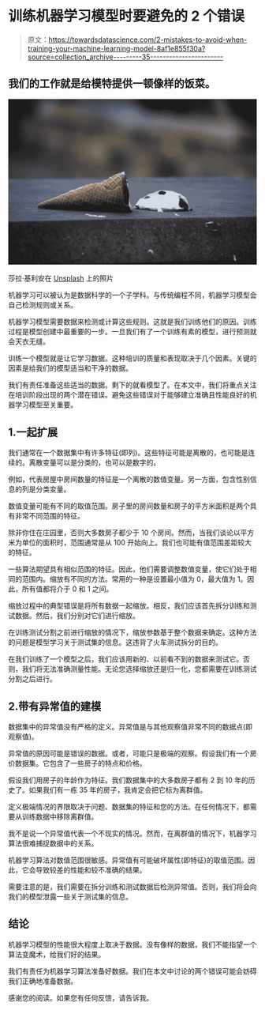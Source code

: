 # 训练机器学习模型时要避免的 2 个错误

> 原文：<https://towardsdatascience.com/2-mistakes-to-avoid-when-training-your-machine-learning-model-8af1e855f30a?source=collection_archive---------35----------------------->

## 我们的工作就是给模特提供一顿像样的饭菜。

![](img/c2c6dcc82b8090da60722e735879f179.png)

莎拉·基利安在 [Unsplash](https://unsplash.com/s/photos/mistake?utm_source=unsplash&utm_medium=referral&utm_content=creditCopyText) 上的照片

机器学习可以被认为是数据科学的一个子学科。与传统编程不同，机器学习模型会自己检测规则或关系。

机器学习模型需要数据来检测或计算这些规则。这就是我们训练他们的原因。训练过程是模型创建中最重要的一步。一旦我们有了一个训练有素的模型，进行预测就会天衣无缝。

训练一个模型就是让它学习数据。这种培训的质量和表现取决于几个因素。关键的因素是给我们的模型适当和干净的数据。

我们有责任准备这些适当的数据。剩下的就看模型了。在本文中，我们将重点关注在培训阶段出现的两个潜在错误。避免这些错误对于能够建立准确且性能良好的机器学习模型至关重要。

## 1.一起扩展

我们通常在一个数据集中有许多特征(即列)。这些特征可能是离散的，也可能是连续的。离散变量可以是分类的，也可以是数字的。

例如，代表房屋中房间数量的特征是一个离散的数值变量。另一方面，包含性别信息的列是分类变量。

数值变量可能有不同的取值范围。房子里的房间数量和房子的平方米面积是两个具有非常不同范围的特征。

除非你住在庄园里，否则大多数房子都少于 10 个房间。然而，当我们谈论以平方米为单位的面积时，范围通常是从 100 开始向上。我们也可能有值范围差距较大的特征。

一些算法期望具有相似范围的特征。因此，他们需要调整数值变量，使它们处于相同的范围内。缩放有不同的方法。常用的一种是设置最小值为 0，最大值为 1。因此，所有值都将介于 0 和 1 之间。

缩放过程中的典型错误是将所有数据一起缩放。相反，我们应该首先拆分训练和测试数据。然后，我们分别对它们进行缩放。

在训练测试分割之前进行缩放的情况下，缩放参数基于整个数据来确定。这种方法的问题是模型学习关于测试集的信息。这违背了火车测试拆分的目的。

在我们训练了一个模型之后，我们应该用新的、以前看不到的数据来测试它。否则，我们将无法准确测量性能。无论您选择缩放还是归一化，您都需要在训练测试分割之后进行。

## 2.带有异常值的建模

数据集中的异常值没有严格的定义。异常值是与其他观察值非常不同的数据点(即观察值)。

异常值的原因可能是错误的数据。或者，可能只是极端的观察。假设我们有一个房价数据集。它包含了一些房子的特点和价格。

假设我们用房子的年龄作为特征。我们数据集中的大多数房子都有 2 到 10 年的历史了。如果我们有一栋 35 年的房子，我肯定会把它标为离群值。

定义极端情况的界限取决于问题、数据集的特征和您的方法。在任何情况下，都需要从训练数据中移除离群值。

我不是说一个异常值代表一个不现实的情况。然而，在离群值的情况下，机器学习算法很难捕捉数据中的关系。

机器学习算法对数值范围很敏感。异常值有可能破坏属性(即特征)的取值范围。因此，它会导致较差的性能和较不准确的结果。

需要注意的是，我们需要在拆分训练和测试数据后检测异常值。否则，我们将会向我们的模型泄露一些关于测试集的信息。

## 结论

机器学习模型的性能很大程度上取决于数据。没有像样的数据，我们不能指望一个算法变魔术，给我们好的结果。

我们有责任为机器学习算法准备好数据。我们在本文中讨论的两个错误可能会妨碍我们正确地准备数据。

感谢您的阅读。如果您有任何反馈，请告诉我。